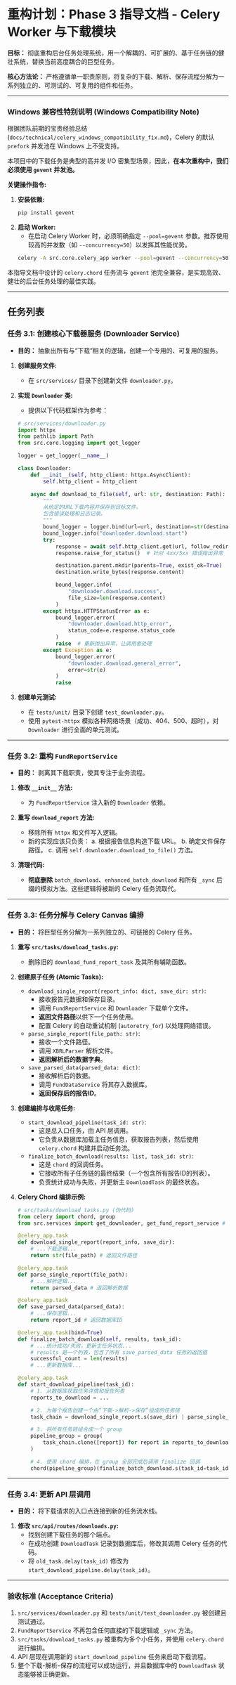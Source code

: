 # 重构计划：Phase 3 指导文档 - Celery Worker 与下载模块

**目标：** 彻底重构后台任务处理系统，用一个解耦的、可扩展的、基于任务链的健壮系统，替换当前高度耦合的巨型任务。

**核心方法论：** 严格遵循单一职责原则，将复杂的下载、解析、保存流程分解为一系列独立的、可测试的、可复用的组件和任务。

---

### **Windows 兼容性特别说明 (Windows Compatibility Note)**

根据团队前期的宝贵经验总结 (`docs/technical/celery_windows_compatibility_fix.md`)，Celery 的默认 `prefork` 并发池在 Windows 上不受支持。

本项目中的下载任务是典型的高并发 I/O 密集型场景，因此，**在本次重构中，我们必须使用 `gevent` 并发池。**

**关键操作指令:**
1.  **安装依赖:**
    ```bash
    pip install gevent
    ```
2.  **启动 Worker:**
    *   在启动 Celery Worker 时，必须明确指定 `--pool=gevent` 参数。推荐使用较高的并发数（如 `--concurrency=50`）以发挥其性能优势。
    ```bash
    celery -A src.core.celery_app worker --pool=gevent --concurrency=50 -l info
    ```

本指导文档中设计的 `celery.chord` 任务流与 `gevent` 池完全兼容，是实现高效、健壮的后台任务处理的最佳实践。

---

## 任务列表

### 任务 3.1: 创建核心下载器服务 (Downloader Service)

*   **目的：** 抽象出所有与“下载”相关的逻辑，创建一个专用的、可复用的服务。

1.  **创建服务文件:**
    *   在 `src/services/` 目录下创建新文件 `downloader.py`。

2.  **实现 `Downloader` 类:**
    *   提供以下代码框架作为参考：

    ```python
    # src/services/downloader.py
    import httpx
    from pathlib import Path
    from src.core.logging import get_logger

    logger = get_logger(__name__)

    class Downloader:
        def __init__(self, http_client: httpx.AsyncClient):
            self.http_client = http_client

        async def download_to_file(self, url: str, destination: Path):
            """
            从给定的URL下载内容并保存到目标文件。
            包含错误处理和日志记录。
            """
            bound_logger = logger.bind(url=url, destination=str(destination))
            bound_logger.info("downloader.download.start")
            try:
                response = await self.http_client.get(url, follow_redirects=True)
                response.raise_for_status()  # 针对 4xx/5xx 错误抛出异常

                destination.parent.mkdir(parents=True, exist_ok=True)
                destination.write_bytes(response.content)

                bound_logger.info(
                    "downloader.download.success",
                    file_size=len(response.content)
                )
            except httpx.HTTPStatusError as e:
                bound_logger.error(
                    "downloader.download.http_error",
                    status_code=e.response.status_code
                )
                raise  # 重新抛出异常，让调用者处理
            except Exception as e:
                bound_logger.error(
                    "downloader.download.general_error",
                    error=str(e)
                )
                raise

    ```

3.  **创建单元测试:**
    *   在 `tests/unit/` 目录下创建 `test_downloader.py`。
    *   使用 `pytest-httpx` 模拟各种网络场景（成功、404、500、超时），对 `Downloader` 进行全面的单元测试。

---

### 任务 3.2: 重构 `FundReportService`

*   **目的：** 剥离其下载职责，使其专注于业务流程。

1.  **修改 `__init__` 方法:**
    *   为 `FundReportService` 注入新的 `Downloader` 依赖。

2.  **重写 `download_report` 方法:**
    *   移除所有 `httpx` 和文件写入逻辑。
    *   新的实现应该只负责：
        a.  根据报告信息构造下载 URL。
        b.  确定文件保存路径。
        c.  调用 `self.downloader.download_to_file()` 方法。

3.  **清理代码:**
    *   **彻底删除** `batch_download`、`enhanced_batch_download` 和所有 `_sync` 后缀的模拟方法。这些逻辑将被新的 Celery 任务流取代。

---

### 任务 3.3: 任务分解与 Celery Canvas 编排

*   **目的：** 将巨型任务分解为一系列独立的、可链接的 Celery 任务。

1.  **重写 `src/tasks/download_tasks.py`:**
    *   删除旧的 `download_fund_report_task` 及其所有辅助函数。

2.  **创建原子任务 (Atomic Tasks):**
    *   `download_single_report(report_info: dict, save_dir: str)`:
        *   接收报告元数据和保存目录。
        *   调用 `FundReportService` 和 `Downloader` 下载单个文件。
        *   **返回文件路径**以供下一个任务使用。
        *   配置 Celery 的自动重试机制 (`autoretry_for`) 以处理网络错误。
    *   `parse_single_report(file_path: str)`:
        *   接收一个文件路径。
        *   调用 `XBRLParser` 解析文件。
        *   **返回解析后的数据字典**。
    *   `save_parsed_data(parsed_data: dict)`:
        *   接收解析后的数据。
        *   调用 `FundDataService` 将其存入数据库。
        *   **返回保存后的报告ID**。

3.  **创建编排与收尾任务:**
    *   `start_download_pipeline(task_id: str)`:
        *   这是总入口任务，由 API 层调用。
        *   它负责从数据库加载主任务信息，获取报告列表，然后使用 `celery.chord` 构建并启动任务流。
    *   `finalize_batch_download(results: list, task_id: str)`:
        *   这是 `chord` 的回调任务。
        *   它接收所有子任务链的最终结果（一个包含所有报告ID的列表）。
        *   负责统计成功与失败，并更新主 `DownloadTask` 的最终状态。

4.  **Celery Chord 编排示例:**

    ```python
    # src/tasks/download_tasks.py (伪代码)
    from celery import chord, group
    from src.services import get_downloader, get_fund_report_service # 假设有工厂函数

    @celery_app.task
    def download_single_report(report_info, save_dir):
        # ...下载逻辑...
        return str(file_path) # 返回文件路径

    @celery_app.task
    def parse_single_report(file_path):
        # ...解析逻辑...
        return parsed_data # 返回解析数据

    @celery_app.task
    def save_parsed_data(parsed_data):
        # ...保存逻辑...
        return report_id # 返回数据库ID

    @celery_app.task(bind=True)
    def finalize_batch_download(self, results, task_id):
        # ...统计成功/失败，更新主任务状态...
        # results 是一个列表，包含了所有 save_parsed_data 任务的返回值
        successful_count = len(results)
        # ...更新数据库...

    @celery_app.task
    def start_download_pipeline(task_id):
        # 1. 从数据库获取任务详情和报告列表
        reports_to_download = ...

        # 2. 为每个报告创建一个由“下载->解析->保存”组成的任务链
        task_chain = download_single_report.s(save_dir) | parse_single_report.s() | save_parsed_data.s()

        # 3. 将所有任务链组合成一个 group
        pipeline_group = group(
            task_chain.clone([report]) for report in reports_to_download
        )

        # 4. 使用 chord 编排，在 group 全部完成后调用 finalize 回调
        chord(pipeline_group)(finalize_batch_download.s(task_id=task_id))
    ```

---

### 任务 3.4: 更新 API 层调用

*   **目的：** 将下载请求的入口点连接到新的任务流水线。

1.  **修改 `src/api/routes/downloads.py`:**
    *   找到创建下载任务的那个端点。
    *   在成功创建 `DownloadTask` 记录到数据库后，修改其调用 Celery 任务的代码。
    *   将 `old_task.delay(task_id)` 修改为 `start_download_pipeline.delay(task_id)`。

---

### **验收标准 (Acceptance Criteria)**

1.  `src/services/downloader.py` 和 `tests/unit/test_downloader.py` 被创建且测试通过。
2.  `FundReportService` 不再包含任何直接的下载逻辑或 `_sync` 方法。
3.  `src/tasks/download_tasks.py` 被重构为多个小任务，并使用 `celery.chord` 进行编排。
4.  API 层现在调用新的 `start_download_pipeline` 任务来启动下载流程。
5.  整个下载-解析-保存的流程可以成功运行，并且数据库中的 `DownloadTask` 状态能够被正确更新。
